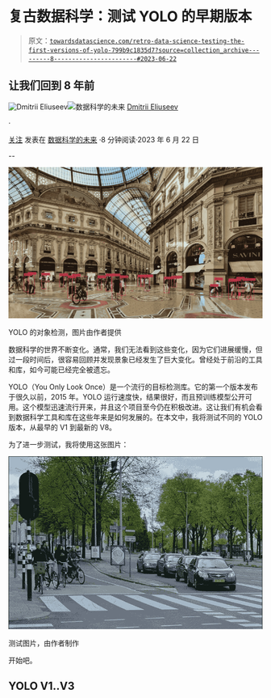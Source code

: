 # 复古数据科学：测试 YOLO 的早期版本

> 原文：[`towardsdatascience.com/retro-data-science-testing-the-first-versions-of-yolo-799b9c1835d7?source=collection_archive---------8-----------------------#2023-06-22`](https://towardsdatascience.com/retro-data-science-testing-the-first-versions-of-yolo-799b9c1835d7?source=collection_archive---------8-----------------------#2023-06-22)

## 让我们回到 8 年前

[](https://dmitryelj.medium.com/?source=post_page-----799b9c1835d7--------------------------------)![Dmitrii Eliuseev](https://dmitryelj.medium.com/?source=post_page-----799b9c1835d7--------------------------------)[](https://towardsdatascience.com/?source=post_page-----799b9c1835d7--------------------------------)![数据科学的未来](https://towardsdatascience.com/?source=post_page-----799b9c1835d7--------------------------------) [Dmitrii Eliuseev](https://dmitryelj.medium.com/?source=post_page-----799b9c1835d7--------------------------------)

·

[关注](https://medium.com/m/signin?actionUrl=https%3A%2F%2Fmedium.com%2F_%2Fsubscribe%2Fuser%2F65c1f6ba75db&operation=register&redirect=https%3A%2F%2Ftowardsdatascience.com%2Fretro-data-science-testing-the-first-versions-of-yolo-799b9c1835d7&user=Dmitrii+Eliuseev&userId=65c1f6ba75db&source=post_page-65c1f6ba75db----799b9c1835d7---------------------post_header-----------) 发表在 [数据科学的未来](https://towardsdatascience.com/?source=post_page-----799b9c1835d7--------------------------------) ·8 分钟阅读·2023 年 6 月 22 日[](https://medium.com/m/signin?actionUrl=https%3A%2F%2Fmedium.com%2F_%2Fvote%2Ftowards-data-science%2F799b9c1835d7&operation=register&redirect=https%3A%2F%2Ftowardsdatascience.com%2Fretro-data-science-testing-the-first-versions-of-yolo-799b9c1835d7&user=Dmitrii+Eliuseev&userId=65c1f6ba75db&source=-----799b9c1835d7---------------------clap_footer-----------)

--

[](https://medium.com/m/signin?actionUrl=https%3A%2F%2Fmedium.com%2F_%2Fbookmark%2Fp%2F799b9c1835d7&operation=register&redirect=https%3A%2F%2Ftowardsdatascience.com%2Fretro-data-science-testing-the-first-versions-of-yolo-799b9c1835d7&source=-----799b9c1835d7---------------------bookmark_footer-----------)![](img/6868311449632a8f33870a1ec215e355.png)

YOLO 的对象检测，图片由作者提供

数据科学的世界不断变化。通常，我们无法看到这些变化，因为它们进展缓慢，但过一段时间后，很容易回顾并发现景象已经发生了巨大变化。曾经处于前沿的工具和库，如今可能已经完全被遗忘。

YOLO（You Only Look Once）是一个流行的目标检测库。它的第一个版本发布于很久以前，2015 年。YOLO 运行速度快，结果很好，而且预训练模型公开可用。这个模型迅速流行开来，并且这个项目至今仍在积极改进。这让我们有机会看到数据科学工具和库在这些年来是如何发展的。在本文中，我将测试不同的 YOLO 版本，从最早的 V1 到最新的 V8。

为了进一步测试，我将使用这张图片：

![](img/c80b38ffa792b0fd9df9cd624b0d83d4.png)

测试图片，由作者制作

开始吧。

## YOLO V1..V3
